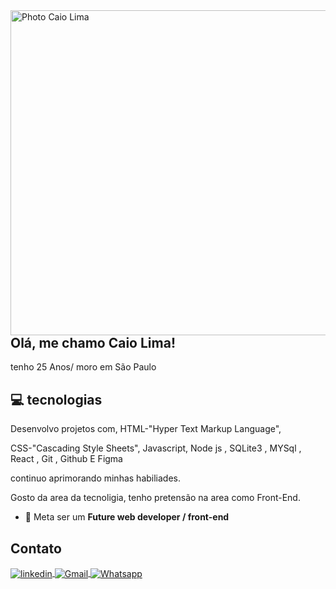 
<img align="right" height="520em" alt="Photo Caio Lima" src="https://user-images.githubusercontent.com/119355480/213938938-d1dc5550-2fed-4c31-9ff3-6e7bf6cb006d.png"/>

## Olá, me chamo Caio Lima!


tenho 25 Anos/ moro em São Paulo

## 💻 tecnologias

  Desenvolvo projetos com, HTML-"Hyper Text Markup Language",
  
  CSS-"Cascading Style Sheets", Javascript, Node js , SQLite3 , MYSql , React ,  Git , Github E Figma
  
continuo aprimorando minhas habiliades.

Gosto da area da tecnoligia, tenho pretensão na area como Front-End.

  - 💪 Meta ser um <strong>Future web developer / front-end</strong>
  
  
## Contato
<a href="https://www.linkedin.com/in/caiolimadev10/" target="_blank">
  <img align="center" src="https://img.shields.io/badge/linkedin-%230077B5.svg?style=for-the-badge&logo=linkedin&logoColor=white" alt="linkedin"/>
</a>
<a href="caioonepiece70@gmail.com" target="_blank">
  <img align="center" src="https://img.shields.io/badge/Gmail-D14836?style=for-the-badge&logo=gmail&logoColor=white" alt="Gmail"/>
</a>
<a href="http://web.whatsapp.com/send?phone=5511989356304" target="_blank">
  <img align="center" src="https://img.shields.io/badge/-Whatsapp-2DB540?style=for-the-badge&labelColor=whatsapp&logo=whatsapp&logoColor=white" alt="Whatsapp"/>
</a>

##
  
